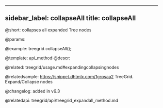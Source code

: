 
---
sidebar_label: collapseAll
title: collapseAll
---          

@short: collapses all expanded Tree nodes


@params:




@example:
treegrid.collapseAll();


@template: api_method
@descr:

@related: treegrid/usage.md#expandingcollapsingnodes

@relatedsample: https://snippet.dhtmlx.com/1grpsaa2	TreeGrid. Expand/Collapse nodes

@changelog: added in v6.3

@relatedapi:
treegrid/api/treegrid_expandall_method.md

